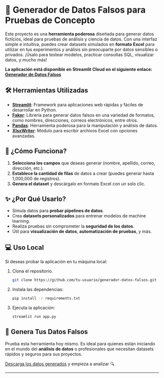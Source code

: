 # 🚀 Generador de Datos Falsos para Pruebas de Concepto

Este proyecto es una **herramienta poderosa** diseñada para generar datos ficticios, ideal para pruebas de análisis y ciencia de datos. Con una interfaz simple e intuitiva, puedes crear datasets simulados en **formato Excel** para utilizar en tus experimentos y análisis sin preocuparte por datos sensibles o privados. ¡Úsalo para testear modelos, practicar consultas SQL, visualizar datos, y mucho más!

**La aplicación está disponible en Streamlit Cloud en el siguiente enlace: [Generador de Datos Falsos](https://python-utility-suite-datageneratorttsrt.streamlit.app/)**

## 🛠 Herramientas Utilizadas

- **[Streamlit](https://streamlit.io/)**: Framework para aplicaciones web rápidas y fáciles de desarrollar en Python.
- **[Faker](https://faker.readthedocs.io/)**: Librería para generar datos falsos en una variedad de formatos, como nombres, direcciones, correos electrónicos, entre otros.
- **[Pandas](https://pandas.pydata.org/)**: Herramienta poderosa para la manipulación y análisis de datos.
- **[XlsxWriter](https://xlsxwriter.readthedocs.io/)**: Módulo para escribir archivos Excel con opciones avanzadas.

## 🚀 ¿Cómo Funciona?

1. **Selecciona los campos** que deseas generar (nombre, apellido, correo, dirección, etc.).
2. **Establece la cantidad de filas** de datos a crear (puedes generar hasta 1,000,000 de registros).
3. **Genera el dataset** y descárgalo en formato Excel con un solo clic.

## ✨ ¿Por Qué Usarlo?

- Simula datos para **probar pipelines de datos**.
- Crea **datasets personalizados** para entrenar modelos de machine learning.
- Realiza pruebas sin comprometer la **seguridad de los datos**.
- Útil para **visualización de datos**, **automatización de pruebas**, y más.

## 💻 Uso Local

Si deseas probar la aplicación en tu máquina local:

1. Clona el repositorio.
   ```bash
   git clone https://github.com/tu-usuario/generador-datos-falsos.git
   ```
2. Instala las dependencias:
   ```bash
   pip install -r requirements.txt
   ```
3. Ejecuta la aplicación:
   ```bash
   streamlit run app.py
   ```

## 🎉 Genera Tus Datos Falsos

Prueba esta herramienta hoy mismo. Es ideal para quienes están iniciando en el mundo del **análisis de datos** o profesionales que necesitan datasets rápidos y seguros para sus proyectos.

[Descarga los datos generados](https://github.com/tu-usuario/generador-datos-falsos) y empieza a analizar 🔍

---
